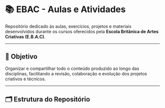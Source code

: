 # 📚 EBAC - Aulas e Atividades

Repositório dedicado às aulas, exercícios, projetos e materiais desenvolvidos durante os cursos oferecidos pela **Escola Britânica de Artes Criativas (E.B.A.C)**.

---

## 🎯 Objetivo

Organizar e compartilhar todo o conteúdo produzido ao longo das disciplinas, facilitando a revisão, colaboração e evolução dos projetos criativos e técnicos.

---

## 🗂 Estrutura do Repositório


